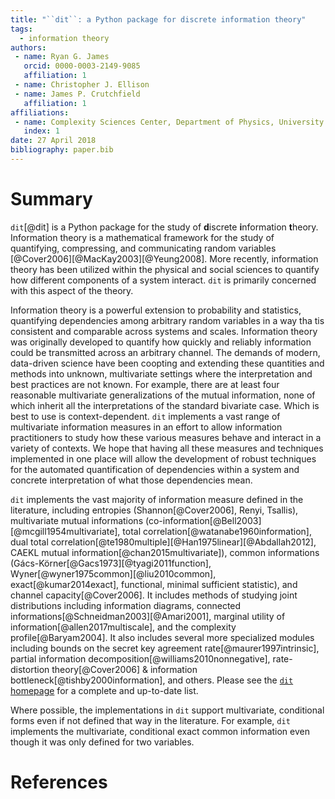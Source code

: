 ```yaml
---
title: "``dit``: a Python package for discrete information theory"
tags:
  - information theory
authors:
 - name: Ryan G. James
   orcid: 0000-0003-2149-9085
   affiliation: 1
 - name: Christopher J. Ellison
 - name: James P. Crutchfield
   affiliation: 1
affiliations:
 - name: Complexity Sciences Center, Department of Physics, University of California at Davis
   index: 1
date: 27 April 2018
bibliography: paper.bib
---
```


# Summary

``dit``[@dit] is a Python package for the study of **d**iscrete **i**nformation **t**heory. Information theory is a mathematical framework for the study of quantifying, compressing, and communicating random variables [@Cover2006][@MacKay2003][@Yeung2008]. More recently, information theory has been utilized within the physical and social sciences to quantify how different components of a system interact. ``dit`` is primarily concerned with this aspect of the theory.

Information theory is a powerful extension to probability and statistics, quantifying dependencies
among arbitrary random variables in a way tha tis consistent and comparable across systems and
scales. Information theory was originally developed to quantify how quickly and reliably information
could be transmitted across an arbitrary channel. The demands of modern, data-driven science have
been coopting and extending these quantities and methods into unknown, multivariate settings where
the interpretation and best practices are not known. For example, there are at least four reasonable
multivariate generalizations of the mutual information, none of which inherit all the
interpretations of the standard bivariate case. Which is best to use is context-dependent. ``dit``
implements a vast range of multivariate information measures in an effort to allow information
practitioners to study how these various measures behave and interact in a variety of contexts. We
hope that having all these measures and techniques implemented in one place will allow the
development of robust techniques for the automated quantification of dependencies within a system
and concrete interpretation of what those dependencies mean.

``dit`` implements the vast majority of information measure defined in the literature, including entropies (Shannon[@Cover2006], Renyi, Tsallis), multivariate mutual informations (co-information[@Bell2003][@mcgill1954multivariate], total correlation[@watanabe1960information], dual total correlation[@te1980multiple][@Han1975linear][@Abdallah2012], CAEKL mutual information[@chan2015multivariate]), common informations (Gács-Körner[@Gacs1973][@tyagi2011function], Wyner[@wyner1975common][@liu2010common], exact[@kumar2014exact], functional, minimal sufficient statistic), and channel capacity[@Cover2006]. It includes methods of studying joint distributions including information diagrams, connected informations[@Schneidman2003][@Amari2001], marginal utility of information[@allen2017multiscale], and the complexity profile[@Baryam2004]. It also includes several more specialized modules including bounds on the secret key agreement rate[@maurer1997intrinsic], partial information decomposition[@williams2010nonnegative], rate-distortion theory[@Cover2006] & information bottleneck[@tishby2000information], and others. Please see the [``dit`` homepage](https://github.com/dit/dit) for a complete and up-to-date list.

Where possible, the implementations in ``dit`` support multivariate, conditional forms even if not defined that way in the literature. For example, ``dit`` implements the multivariate, conditional exact common information even though it was only defined for two variables.

# References
